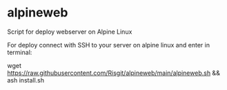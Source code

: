 # alpineweb
Script for deploy webserver on Alpine Linux

For deploy connect with SSH to your server on alpine linux and enter in terminal:

wget https://raw.githubusercontent.com/Risgit/alpineweb/main/alpineweb.sh && ash install.sh
